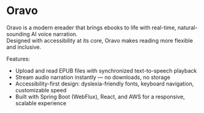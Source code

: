# Oravo
Oravo is a modern ereader that brings ebooks to life with real-time, natural-sounding AI voice narration.  
Designed with accessibility at its core, Oravo makes reading more flexible and inclusive.

Features:
- Upload and read EPUB files with synchronized text-to-speech playback  
- Stream audio narration instantly — no downloads, no storage  
- Accessibility-first design: dyslexia-friendly fonts, keyboard navigation, customizable speed  
- Built with Spring Boot (WebFlux), React, and AWS for a responsive, scalable experience  
